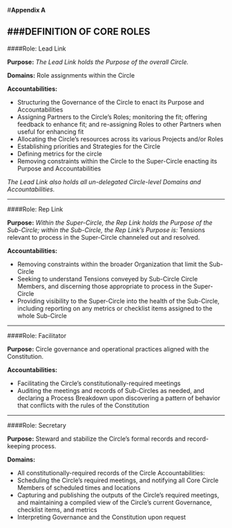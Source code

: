 #**Appendix A**

###DEFINITION OF CORE ROLES
---
####Role: Lead Link<a name="Lead-Link"></a>

**Purpose:**
_The Lead Link holds the Purpose of the overall Circle._

**Domains:** Role assignments within the Circle

**Accountabilities:**
- Structuring the Governance of the Circle to enact its Purpose and Accountabilities
- Assigning Partners to the Circle’s Roles; monitoring the fit; offering feedback to enhance fit; and re-assigning Roles to other Partners when useful for enhancing fit
- Allocating the Circle’s resources across its various Projects and/or Roles
- Establishing priorities and Strategies for the Circle
- Defining metrics for the circle
- Removing constraints within the Circle to the Super-Circle enacting its Purpose and Accountabilities

_The Lead Link also holds all un-delegated Circle-level Domains and Accountabilities._

---

####Role:  Rep Link<a name="Rep-Link"></a>

**Purpose:** _Within the Super-Circle, the Rep Link holds the Purpose of the Sub-Circle; within the Sub-Circle, the Rep Link’s Purpose is:_ Tensions relevant to process in the Super-Circle channeled out and resolved.

**Accountabilities:**
- Removing constraints within the broader Organization that limit the Sub-Circle
- Seeking to understand Tensions conveyed by Sub-Circle Circle Members, and discerning those appropriate to process in the Super-Circle
- Providing visibility to the Super-Circle into the health of the Sub-Circle, including reporting on any metrics or checklist items assigned to the whole Sub-Circle

---

####Role:  Facilitator<a name="Facilitator"></a>

**Purpose:** Circle governance and operational practices aligned with the Constitution.

**Accountabilities:**
- Facilitating the Circle’s constitutionally-required meetings
- Auditing the meetings and records of Sub-Circles as needed, and declaring a Process Breakdown upon discovering a pattern of behavior that conflicts with the rules of the Constitution

---

####Role:  Secretary<a name="Secretary"></a>

**Purpose:** Steward and stabilize the Circle’s formal records and record-keeping process.

**Domains:**
- All constitutionally-required records of the Circle
Accountabilities:
- Scheduling the Circle’s required meetings, and notifying all Core Circle Members of scheduled times and locations
- Capturing and publishing the outputs of the Circle’s required meetings, and maintaining a compiled view of the Circle’s current Governance, checklist items, and metrics
- Interpreting Governance and the Constitution upon request
